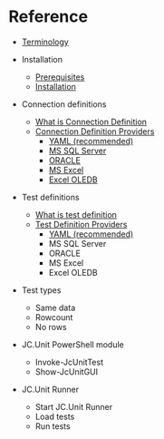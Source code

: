 # Reference

* [Terminology](./terminology)

* Installation
    * [Prerequisites](./installation/prerequisites)
    * [Installation](./installation/installation)

* Connection definitions
    * [What is Connection Definition](./connection-definitions/what-is-connection-definition)
    * [Connection Definition Providers](./connection-definitions/connection-definition-providers)
        * [YAML (recommended)](./connection-definitions/providers/yaml)
        * [MS SQL Server](./connection-definitions/providers/sql-server)
        * [ORACLE](./connection-definitions/providers/oracle)
        * [MS Excel](./connection-definitions/providers/ms-excel)
        * [Excel OLEDB](./connection-definitions/providers/ms-excel-oledb)

* Test definitions
    * [What is test definition](./test-definitions/what-is-test-definition)
    * [Test Definition Providers](./test-definitions/test-definition-providers)
        * [YAML (recommended)](./test-definitions/)
        * MS SQL Server
        * ORACLE
        * MS Excel
        * Excel OLEDB

* Test types
    * Same data
    * Rowcount
    * No rows

* JC.Unit PowerShell module
    * Invoke-JcUnitTest
    * Show-JcUnitGUI

* JC.Unit Runner
    * Start JC.Unit Runner
    * Load tests
    * Run tests
